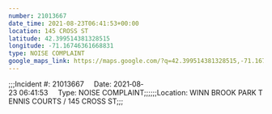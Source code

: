 ```yaml
---
number: 21013667
date_time: 2021-08-23T06:41:53+00:00
location: 145 CROSS ST
latitude: 42.399514381328515
longitude: -71.16746361668831
type: NOISE COMPLAINT
google_maps_link: https://maps.google.com/?q=42.399514381328515,-71.16746361668831
---
```


;;;Incident #: 21013667     Date: 2021‐08‐23 06:41:53     Type: NOISE COMPLAINT;;;;;;Location: WINN BROOK PARK TENNIS COURTS / 145 CROSS ST;;;

